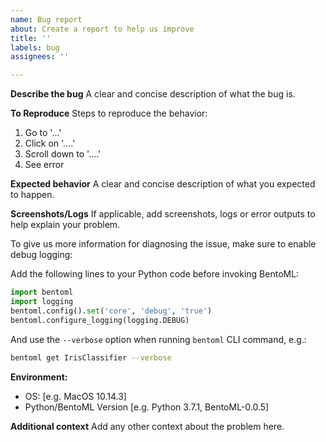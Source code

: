 ```yaml
---
name: Bug report
about: Create a report to help us improve
title: ''
labels: bug
assignees: ''

---
```


**Describe the bug**
A clear and concise description of what the bug is.

**To Reproduce**
Steps to reproduce the behavior:
1. Go to '...'
2. Click on '....'
3. Scroll down to '....'
4. See error

**Expected behavior**
A clear and concise description of what you expected to happen.

**Screenshots/Logs**
If applicable, add screenshots, logs or error outputs to help explain your problem.

To give us more information for diagnosing the issue, make sure to enable debug logging:

Add the following lines to your Python code before invoking BentoML:
```python
import bentoml
import logging
bentoml.config().set('core', 'debug', 'true')
bentoml.configure_logging(logging.DEBUG)
```

And use the `--verbose` option when running `bentoml` CLI command, e.g.:
```bash
bentoml get IrisClassifier --verbose
```

**Environment:**
 - OS: [e.g. MacOS 10.14.3]
 - Python/BentoML Version [e.g. Python 3.7.1, BentoML-0.0.5]

**Additional context**
Add any other context about the problem here.
